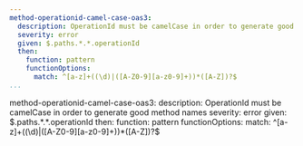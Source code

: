 ```yaml
---
method-operationid-camel-case-oas3:
  description: OperationId must be camelCase in order to generate good method names
  severity: error
  given: $.paths.*.*.operationId
  then:
    function: pattern
    functionOptions:
      match: ^[a-z]+((\d)|([A-Z0-9][a-z0-9]+))*([A-Z])?$
...
```

method-operationid-camel-case-oas3:
  description: OperationId must be camelCase in order to generate good method names
  severity: error
  given: $.paths.*.*.operationId
  then:
    function: pattern
    functionOptions:
      match: ^[a-z]+((\d)|([A-Z0-9][a-z0-9]+))*([A-Z])?$